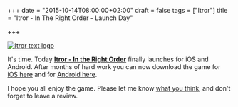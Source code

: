 +++
date = "2015-10-14T08:00:00+02:00"
draft = false
tags = ["Itror"]
title = "Itror - In The Right Order - Launch Day"

+++

[![Itror text logo](/media/images/devlog-6-intro.png)](/media/images/devlog-6-intro.png)

It's time. Today [**Itror - In the Right Order**](http://www.itror.com) finally launches for iOS and Android. After months of hard work you can now download the game for [iOS here](https://itunes.apple.com/us/app/itror-in-the-right-order/id1034388486?ls=1&mt=8) and for [Android here](https://play.google.com/store/apps/details?id=com.magnetforge.Itror).

I hope you all enjoy the game. Please let me know [what you think](mailto:hello@markusbodner.com), and don't forget to leave a review.
